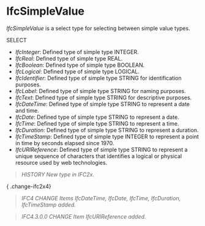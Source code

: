 # IfcSimpleValue

_IfcSimpleValue_ is a select type for selecting between simple value types.
<!-- end of short definition -->


SELECT

* _IfcInteger_: Defined type of simple type INTEGER.
* _IfcReal_: Defined type of simple type REAL.
* _IfcBoolean_: Defined type of simple type BOOLEAN.
* _IfcLogical_: Defined type of simple type LOGICAL.
* _IfcIdentifier_: Defined type of simple type STRING for identification purposes.
* _IfcLabel_: Defined type of simple type STRING for naming purposes.
* _IfcText_: Defined type of simple type STRING for descriptive purposes.
* _IfcDateTime_: Defined type of simple type STRING to represent a date and time.
* _IfcDate_: Defined type of simple type STRING to represent a date.
* _IfcTime_: Defined type of simple type STRING to represent a time.
* _IfcDuration_: Defined type of simple type STRING to represent a duration.
* _IfcTimeStamp_: Defined type of simple type INTEGER to represent a point in time by seconds elapsed since 1970.
* _IfcURIReference_: Defined type of simple type STRING to represent a unique sequence of characters that identifies a logical or physical resource used by web technologies.

> _HISTORY New type in IFC2x._

{ .change-ifc2x4}
> _IFC4 CHANGE Items _IfcDateTime_,
   _IfcDate_, _IfcTime_, _IfcDuration_,
   _IfcTimeStamp_ added._

> _IFC4.3.0.0 CHANGE Item _IfcURIReference_ added._
